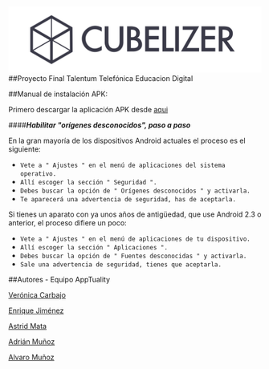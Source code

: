 ﻿![title](cubelizer_completo.png)
##Proyecto Final Talentum Telefónica Educacion Digital


##Manual de instalación APK:

Primero descargar la aplicación APK desde [aqui](https://www.dropbox.com/s/of6u0we2acbj149/cubelizer.apk?dl=0)

####***Habilitar "orígenes desconocidos", paso a paso***

En la gran mayoría de los dispositivos Android actuales el proceso es el siguiente:

* `Vete a " Ajustes " en el menú de aplicaciones del sistema operativo.`
* `Allí escoger la sección " Seguridad ".`
* `Debes buscar la opción de " Orígenes desconocidos " y activarla.`
* `Te aparecerá una advertencia de seguridad, has de aceptarla.`

Si tienes un aparato con ya unos años de antigüedad, que use Android 2.3 o anterior, el proceso difiere un poco:

* `Vete a " Ajustes " en el menú de aplicaciones de tu dispositivo.`
* `Allí escoger la sección " Aplicaciones ".`
* `Debes buscar la opción de " Fuentes desconocidas " y activarla.`
* `Sale una advertencia de seguridad, tienes que aceptarla.`


##Autores - Equipo AppTuality

[Verónica Carbajo](https://github.com/b1x1n)

[Enrique Jiménez](https://github.com/nrik86)

[Astrid Mata](https://github.com/ad87mb)

[Adrián Muñoz](https://github.com/htz89)

[Alvaro Muñoz](https://github.com/alvmunde)
